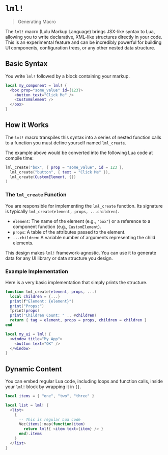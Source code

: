 # `lml!`

> Generating Macro

The `lml!` macro (Lulu Markup Language) brings JSX-like syntax to Lua, allowing you to write declarative, XML-like structures directly in your code. This is an experimental feature and can be incredibly powerful for building UI components, configuration trees, or any other nested data structure.

## Basic Syntax

You write `lml!` followed by a block containing your markup.

```lua
local my_component = lml! {
  <box prop="some_value" id={123}>
    <button text="Click Me" />
    <CustomElement />
  </box>
}
```

## How it Works

The `lml!` macro transpiles this syntax into a series of nested function calls to a function you must define yourself named `lml_create`.

The example above would be converted into the following Lua code at compile time:

```lua
lml_create("box", { prop = "some_value", id = 123 },
  lml_create("button", { text = "Click Me" }),
  lml_create(CustomElement, {})
)
```

### The `lml_create` Function

You are responsible for implementing the `lml_create` function. Its signature is typically `lml_create(element, props, ...children)`.

- `element`: The name of the element (e.g., `"box"`) or a reference to a component function (e.g., `CustomElement`).
- `props`: A table of the attributes passed to the element.
- `...children`: A variable number of arguments representing the child elements.

This design makes `lml!` framework-agnostic. You can use it to generate data for any UI library or data structure you design.

### Example Implementation

Here is a very basic implementation that simply prints the structure.

```lua
function lml_create(element, props, ...)
  local children = {...}
  print(f"Element: {element}")
  print("Props:")
  fprint(props)
  print("Children Count: " .. #children)
  return { tag = element, props = props, children = children }
end

local my_ui = lml! {
  <window title="My App">
    <button text="OK" />
  </window>
}
```

## Dynamic Content

You can embed regular Lua code, including loops and function calls, inside your `lml!` block by wrapping it in `{}`.

```lua
local items = { "one", "two", "three" }

local list = lml! {
  <list>
    {
      -- This is regular Lua code
      Vec(items):map(function(item)
        return lml!{ <item text={item} /> }
      end).items
    }
  </list>
}
```
